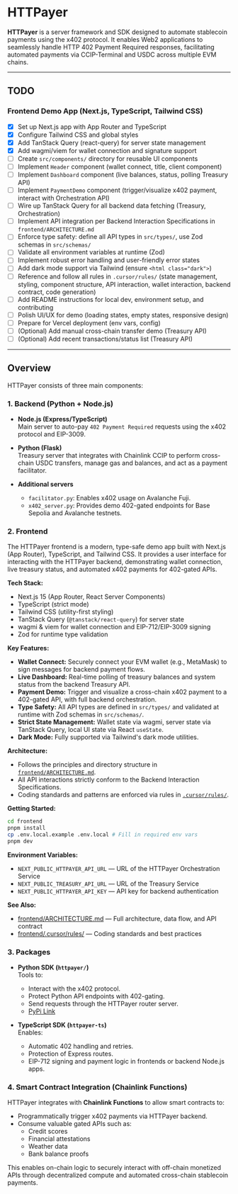 # HTTPayer

**HTTPayer** is a server framework and SDK designed to automate stablecoin
payments using the x402 protocol. It enables Web2 applications to seamlessly
handle HTTP 402 Payment Required responses, facilitating automated payments via
CCIP-Terminal and USDC across multiple EVM chains.

---

## TODO

### Frontend Demo App (Next.js, TypeScript, Tailwind CSS)

- [x] Set up Next.js app with App Router and TypeScript
- [x] Configure Tailwind CSS and global styles
- [x] Add TanStack Query (react-query) for server state management
- [x] Add wagmi/viem for wallet connection and signature support
- [ ] Create `src/components/` directory for reusable UI components
- [ ] Implement `Header` component (wallet connect, title, client component)
- [ ] Implement `Dashboard` component (live balances, status, polling Treasury
      API)
- [ ] Implement `PaymentDemo` component (trigger/visualize x402 payment,
      interact with Orchestration API)
- [ ] Wire up TanStack Query for all backend data fetching (Treasury,
      Orchestration)
- [ ] Implement API integration per Backend Interaction Specifications in
      `frontend/ARCHITECTURE.md`
- [ ] Enforce type safety: define all API types in `src/types/`, use Zod schemas
      in `src/schemas/`
- [ ] Validate all environment variables at runtime (Zod)
- [ ] Implement robust error handling and user-friendly error states
- [ ] Add dark mode support via Tailwind (ensure `<html class="dark">`)
- [ ] Reference and follow all rules in `.cursor/rules/` (state management,
      styling, component structure, API interaction, wallet interaction, backend
      contract, code generation)
- [ ] Add README instructions for local dev, environment setup, and contributing
- [ ] Polish UI/UX for demo (loading states, empty states, responsive design)
- [ ] Prepare for Vercel deployment (env vars, config)
- [ ] (Optional) Add manual cross-chain transfer demo (Treasury API)
- [ ] (Optional) Add recent transactions/status list (Treasury API)

---

## Overview

HTTPayer consists of three main components:

### 1. Backend (Python + Node.js)

- **Node.js (Express/TypeScript)**\
  Main server to auto-pay `402 Payment Required` requests using the x402
  protocol and EIP-3009.

- **Python (Flask)**\
  Treasury server that integrates with Chainlink CCIP to perform cross-chain
  USDC transfers, manage gas and balances, and act as a payment facilitator.

- **Additional servers**
  - `facilitator.py`: Enables x402 usage on Avalanche Fuji.
  - `x402_server.py`: Provides demo 402-gated endpoints for Base Sepolia and
    Avalanche testnets.

### 2. Frontend

The HTTPayer frontend is a modern, type-safe demo app built with Next.js (App
Router), TypeScript, and Tailwind CSS. It provides a user interface for
interacting with the HTTPayer backend, demonstrating wallet connection, live
treasury status, and automated x402 payments for 402-gated APIs.

**Tech Stack:**

- Next.js 15 (App Router, React Server Components)
- TypeScript (strict mode)
- Tailwind CSS (utility-first styling)
- TanStack Query (`@tanstack/react-query`) for server state
- wagmi & viem for wallet connection and EIP-712/EIP-3009 signing
- Zod for runtime type validation

**Key Features:**

- **Wallet Connect:** Securely connect your EVM wallet (e.g., MetaMask) to sign
  messages for backend payment flows.
- **Live Dashboard:** Real-time polling of treasury balances and system status
  from the backend Treasury API.
- **Payment Demo:** Trigger and visualize a cross-chain x402 payment to a
  402-gated API, with full backend orchestration.
- **Type Safety:** All API types are defined in `src/types/` and validated at
  runtime with Zod schemas in `src/schemas/`.
- **Strict State Management:** Wallet state via wagmi, server state via TanStack
  Query, local UI state via React `useState`.
- **Dark Mode:** Fully supported via Tailwind's dark mode utilities.

**Architecture:**

- Follows the principles and directory structure in
  [`frontend/ARCHITECTURE.md`](frontend/ARCHITECTURE.md).
- All API interactions strictly conform to the Backend Interaction
  Specifications.
- Coding standards and patterns are enforced via rules in
  [`.cursor/rules/`](frontend/.cursor/rules/).

**Getting Started:**

```bash
cd frontend
pnpm install
cp .env.local.example .env.local # Fill in required env vars
pnpm dev
```

**Environment Variables:**

- `NEXT_PUBLIC_HTTPAYER_API_URL` — URL of the HTTPayer Orchestration Service
- `NEXT_PUBLIC_TREASURY_API_URL` — URL of the Treasury Service
- `NEXT_PUBLIC_HTTPAYER_API_KEY` — API key for backend authentication

**See Also:**

- [frontend/ARCHITECTURE.md](frontend/ARCHITECTURE.md) — Full architecture, data
  flow, and API contract
- [frontend/.cursor/rules/](frontend/.cursor/rules/) — Coding standards and best
  practices

### 3. Packages

- **Python SDK (`httpayer/`)**\
  Tools to:

  - Interact with the x402 protocol.
  - Protect Python API endpoints with 402-gating.
  - Send requests through the HTTPayer router server.
  - [PyPi Link](https://pypi.org/project/httpayer/)

- **TypeScript SDK (`httpayer-ts`)**\
  Enables:
  - Automatic 402 handling and retries.
  - Protection of Express routes.
  - EIP-712 signing and payment logic in frontends or backend Node.js apps.

### 4. Smart Contract Integration (Chainlink Functions)

HTTPayer integrates with **Chainlink Functions** to allow smart contracts to:

- Programmatically trigger x402 payments via HTTPayer backend.
- Consume valuable gated APIs such as:
  - Credit scores
  - Financial attestations
  - Weather data
  - Bank balance proofs

This enables on-chain logic to securely interact with off-chain monetized APIs
through decentralized compute and automated cross-chain stablecoin payments.
